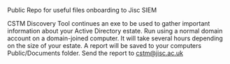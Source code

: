 Public Repo for useful files onboarding to Jisc SIEM

CSTM Discovery Tool continues an exe to be used to gather important information about your Active Directory estate.
Run using a normal domain account on a domain-joined computer.
It will take several hours depending on the size of your estate.
A report will be saved to your computers Public/Documents folder. Send the report to cstm@jisc.ac.uk
